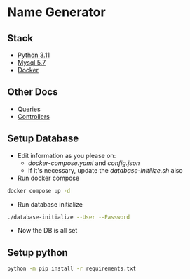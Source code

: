 # Name Generator

## Stack
* [Python 3.11](https://python.org/)
* [Mysql 5.7](https://www.mysql.com/)
* [Docker](https://www.docker.com/)

## Other Docs
* [Queries](./queries/README.md)
* [Controllers](./CONTROLLERS.md)

## Setup Database
* Edit information as you please on: 
    *  _docker-compose.yaml_ and _config.json_
    * If it's necessary, update the _database-initilize.sh_ also
* Run docker compose 
```sh
docker compose up -d
```
* Run database initialize
```sh
./database-initialize --User --Password
```
* Now the DB is all set

## Setup python
```sh
python -m pip install -r requirements.txt
```